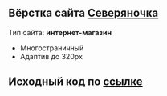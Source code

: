 ## Вёрстка сайта [Северяночка](https://www.figma.com/file/W1Wh3vSiCSWWFTfkxiC6Z1/%D0%A1%D0%B5%D0%B2%D0%B5%D1%80%D1%8F%D0%BD%D0%BE%D1%87%D0%BA%D0%B0-Share-Full?type=design&node-id=0-1&mode=design&t=mv6tu8jeXdKrQ47D-0)

Тип сайта: **интернет-магазин**

- Многостраничный
- Адаптив до 320px

## Исходный код по [ссылке](https://github.com/Lokusok/severyanochka-source)
